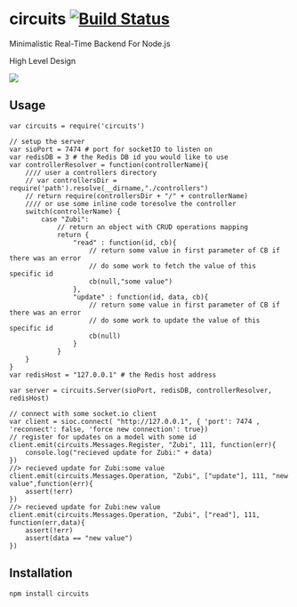circuits [![Build Status](https://travis-ci.org/romansky/circuits.png)](https://travis-ci.org/romansky/circuits)
====

Minimalistic Real-Time Backend For Node.js

High Level Design

<img src="https://docs.google.com/drawings/d/1ELXFEhsntD2jyYehrcceV-sUHDaTgFCz3Hw180TCKOs/pub?w=982&amp;h=867">

## Usage

	var circuits = require('circuits')

	// setup the server
	var sioPort = 7474 # port for socketIO to listen on
	var redisDB = 3 # the Redis DB id you would like to use
	var controllerResolver = function(controllerName){
		//// user a controllers directory
		// var controllersDir = require('path').resolve(__dirname,"./controllers")
		// return require(controllersDir + "/" + controllerName)
		//// or use some inline code toresolve the controller
		switch(controllerName) {
			case "Zubi": 
				// return an object with CRUD operations mapping
				return {
					"read" : function(id, cb){
						// return some value in first parameter of CB if there was an error
						// do some work to fetch the value of this specific id
						cb(null,"some value")
					},
					"update" : function(id, data, cb){
						// return some value in first parameter of CB if there was an error
						// do some work to update the value of this specific id
						cb(null)
					}
				}
		}
	}
	var redisHost = "127.0.0.1" # the Redis host address
	
	var server = circuits.Server(sioPort, redisDB, controllerResolver, redisHost)

	// connect with some socket.io client
	var client = sioc.connect( "http://127.0.0.1", { 'port': 7474 , 'reconnect': false, 'force new connection': true})
	// register for updates on a model with some id
	client.emit(circuits.Messages.Register, "Zubi", 111, function(err){
		console.log("recieved update for Zubi:" + data)
	})
	//> recieved update for Zubi:some value
	client.emit(circuits.Messages.Operation, "Zubi", ["update"], 111, "new value",function(err){
		assert(!err)
	})
	//> recieved update for Zubi:new value
	client.emit(circuits.Messages.Operation, "Zubi", ["read"], 111, function(err,data){
		assert(!err)
		assert(data == "new value")
	})



## Installation

	npm install circuits
